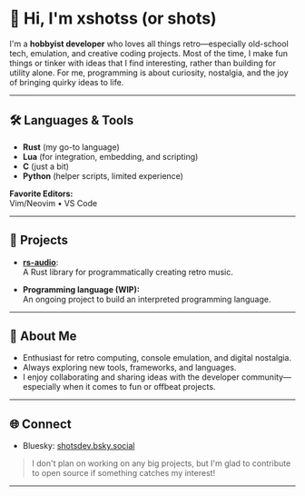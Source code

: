 # 👋 Hi, I'm xshotss (or shots)

I'm a **hobbyist developer** who loves all things retro—especially old-school tech, emulation, and creative coding projects. Most of the time, I make fun things or tinker with ideas that I find interesting, rather than building for utility alone. For me, programming is about curiosity, nostalgia, and the joy of bringing quirky ideas to life.

---

## 🛠️ Languages & Tools

- **Rust** (my go-to language)
- **Lua** (for integration, embedding, and scripting)
- **C** (just a bit)
- **Python** (helper scripts, limited experience)

**Favorite Editors:**  
Vim/Neovim • VS Code

---

## 🚀 Projects

- [**rs-audio**](https://github.com/xshotss/rs-audio):  
  A Rust library for programmatically creating retro music.

- **Programming language (WIP):**  
  An ongoing project to build an interpreted programming language.

---

## 👤 About Me

- Enthusiast for retro computing, console emulation, and digital nostalgia.
- Always exploring new tools, frameworks, and languages.
- I enjoy collaborating and sharing ideas with the developer community—especially when it comes to fun or offbeat projects.

---

## 🌐 Connect

- Bluesky: [shotsdev.bsky.social](https://bsky.app/profile/shotsdev.bsky.social)

> I don't plan on working on any big projects, but I'm glad to contribute to open source if something catches my interest!

---
